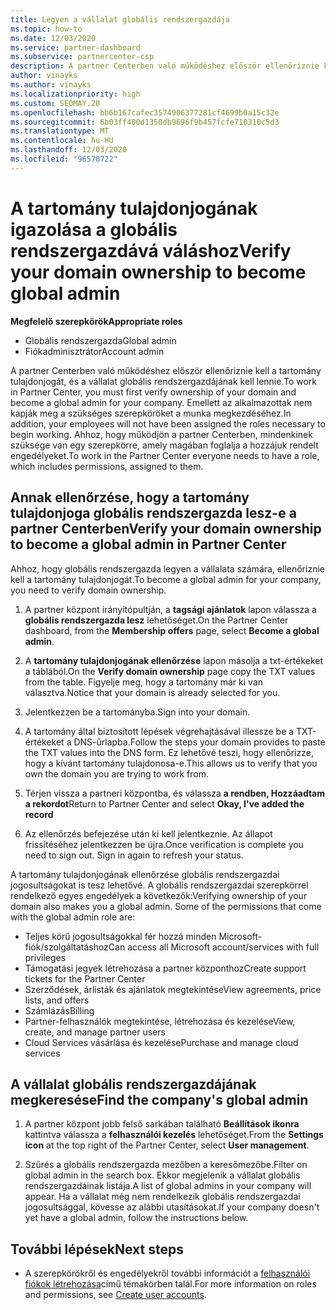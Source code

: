 ```yaml
---
title: Legyen a vállalat globális rendszergazdája
ms.topic: how-to
ms.date: 12/03/2020
ms.service: partner-dashboard
ms.subservice: partnercenter-csp
description: A partner Centerben való működéshez először ellenőriznie kell a tartomány tulajdonjogát. Ebből a témakörből megtudhatja, hogyan teheti ezt meg, és hogyan válhat olyan globális rendszergazda, aki hozzáadhat felhasználókat.
author: vinayks
ms.author: vinayks
ms.localizationpriority: high
ms.custom: SEOMAY.20
ms.openlocfilehash: bb6b167cafec3574906377281cf4699b0a15c32e
ms.sourcegitcommit: 6b03ff400d1350db9696f9b457fcfe710310c5d3
ms.translationtype: MT
ms.contentlocale: hu-HU
ms.lasthandoff: 12/03/2020
ms.locfileid: "96570722"
---
```

# <a name="verify-your-domain-ownership-to-become-global-admin"></a><span data-ttu-id="f84e7-104">A tartomány tulajdonjogának igazolása a globális rendszergazdává váláshoz</span><span class="sxs-lookup"><span data-stu-id="f84e7-104">Verify your domain ownership to become global admin</span></span> 


<span data-ttu-id="f84e7-105">**Megfelelő szerepkörök**</span><span class="sxs-lookup"><span data-stu-id="f84e7-105">**Appropriate roles**</span></span>

- <span data-ttu-id="f84e7-106">Globális rendszergazda</span><span class="sxs-lookup"><span data-stu-id="f84e7-106">Global admin</span></span>
- <span data-ttu-id="f84e7-107">Fiókadminisztrátor</span><span class="sxs-lookup"><span data-stu-id="f84e7-107">Account admin</span></span>

<span data-ttu-id="f84e7-108">A partner Centerben való működéshez először ellenőriznie kell a tartomány tulajdonjogát, és a vállalat globális rendszergazdájának kell lennie.</span><span class="sxs-lookup"><span data-stu-id="f84e7-108">To work in Partner Center, you must first verify ownership of your domain and become a global admin for your company.</span></span> <span data-ttu-id="f84e7-109">Emellett az alkalmazottak nem kapják meg a szükséges szerepköröket a munka megkezdéséhez.</span><span class="sxs-lookup"><span data-stu-id="f84e7-109">In addition, your employees will not have been assigned the roles necessary to begin working.</span></span>  <span data-ttu-id="f84e7-110">Ahhoz, hogy működjön a partner Centerben, mindenkinek szüksége van egy szerepkörre, amely magában foglalja a hozzájuk rendelt engedélyeket.</span><span class="sxs-lookup"><span data-stu-id="f84e7-110">To work in the Partner Center everyone needs to have a role, which includes permissions, assigned to them.</span></span>  

## <a name="verify-your-domain-ownership-to-become-a-global-admin-in-partner-center"></a><span data-ttu-id="f84e7-111">Annak ellenőrzése, hogy a tartomány tulajdonjoga globális rendszergazda lesz-e a partner Centerben</span><span class="sxs-lookup"><span data-stu-id="f84e7-111">Verify your domain ownership to become a global admin in Partner Center</span></span>

<span data-ttu-id="f84e7-112">Ahhoz, hogy globális rendszergazda legyen a vállalata számára, ellenőriznie kell a tartomány tulajdonjogát.</span><span class="sxs-lookup"><span data-stu-id="f84e7-112">To become a global admin for your company, you need to verify domain ownership.</span></span>

1. <span data-ttu-id="f84e7-113">A partner központ irányítópultján, a **tagsági ajánlatok** lapon válassza a **globális rendszergazda lesz** lehetőséget.</span><span class="sxs-lookup"><span data-stu-id="f84e7-113">On the Partner Center dashboard, from the **Membership offers** page, select **Become a global admin**.</span></span> 

2. <span data-ttu-id="f84e7-114">A **tartomány tulajdonjogának ellenőrzése** lapon másolja a txt-értékeket a táblából.</span><span class="sxs-lookup"><span data-stu-id="f84e7-114">On the **Verify domain ownership** page copy the TXT values from the table.</span></span> <span data-ttu-id="f84e7-115">Figyelje meg, hogy a tartomány már ki van választva.</span><span class="sxs-lookup"><span data-stu-id="f84e7-115">Notice that your domain is already selected for you.</span></span>

3. <span data-ttu-id="f84e7-116">Jelentkezzen be a tartományba.</span><span class="sxs-lookup"><span data-stu-id="f84e7-116">Sign into your domain.</span></span> 

4. <span data-ttu-id="f84e7-117">A tartomány által biztosított lépések végrehajtásával illessze be a TXT-értékeket a DNS-űrlapba.</span><span class="sxs-lookup"><span data-stu-id="f84e7-117">Follow the steps your domain provides to paste the TXT values into the DNS form.</span></span>  <span data-ttu-id="f84e7-118">Ez lehetővé teszi, hogy ellenőrizze, hogy a kívánt tartomány tulajdonosa-e.</span><span class="sxs-lookup"><span data-stu-id="f84e7-118">This allows us to verify that you own the domain you are trying to work from.</span></span>

5. <span data-ttu-id="f84e7-119">Térjen vissza a partneri központba, és válassza **a rendben, Hozzáadtam a rekordot**</span><span class="sxs-lookup"><span data-stu-id="f84e7-119">Return to Partner Center and select **Okay, I've added the record**</span></span>

6. <span data-ttu-id="f84e7-120">Az ellenőrzés befejezése után ki kell jelentkeznie. Az állapot frissítéséhez jelentkezzen be újra.</span><span class="sxs-lookup"><span data-stu-id="f84e7-120">Once verification is complete you need to sign out. Sign in again to refresh your status.</span></span> 

<span data-ttu-id="f84e7-121">A tartomány tulajdonjogának ellenőrzése globális rendszergazdai jogosultságokat is tesz lehetővé. A globális rendszergazdai szerepkörrel rendelkező egyes engedélyek a következők:</span><span class="sxs-lookup"><span data-stu-id="f84e7-121">Verifying ownership of your domain also makes you a global admin. Some of the permissions that come with the global admin role are:</span></span>

- <span data-ttu-id="f84e7-122">Teljes körű jogosultságokkal fér hozzá minden Microsoft-fiók/szolgáltatáshoz</span><span class="sxs-lookup"><span data-stu-id="f84e7-122">Can access all Microsoft account/services with full privileges</span></span> 
- <span data-ttu-id="f84e7-123">Támogatási jegyek létrehozása a partner központhoz</span><span class="sxs-lookup"><span data-stu-id="f84e7-123">Create support tickets for the Partner Center</span></span>
- <span data-ttu-id="f84e7-124">Szerződések, árlisták és ajánlatok megtekintése</span><span class="sxs-lookup"><span data-stu-id="f84e7-124">View agreements, price lists, and offers</span></span>
- <span data-ttu-id="f84e7-125">Számlázás</span><span class="sxs-lookup"><span data-stu-id="f84e7-125">Billing</span></span>
- <span data-ttu-id="f84e7-126">Partner-felhasználók megtekintése, létrehozása és kezelése</span><span class="sxs-lookup"><span data-stu-id="f84e7-126">View, create, and manage partner users</span></span>
- <span data-ttu-id="f84e7-127">Cloud Services vásárlása és kezelése</span><span class="sxs-lookup"><span data-stu-id="f84e7-127">Purchase and manage cloud services</span></span>

## <a name="find-the-companys-global-admin"></a><span data-ttu-id="f84e7-128">A vállalat globális rendszergazdájának megkeresése</span><span class="sxs-lookup"><span data-stu-id="f84e7-128">Find the company's global admin</span></span>

1. <span data-ttu-id="f84e7-129">A partner központ jobb felső sarkában található **Beállítások ikonra** kattintva válassza a **felhasználói kezelés** lehetőséget.</span><span class="sxs-lookup"><span data-stu-id="f84e7-129">From the **Settings icon** at the top right of the Partner Center, select **User management**.</span></span>

1. <span data-ttu-id="f84e7-130">Szűrés a globális rendszergazda mezőben a keresőmezőbe.</span><span class="sxs-lookup"><span data-stu-id="f84e7-130">Filter on global admin in the search box.</span></span> <span data-ttu-id="f84e7-131">Ekkor megjelenik a vállalat globális rendszergazdáinak listája.</span><span class="sxs-lookup"><span data-stu-id="f84e7-131">A list of global admins in your company will appear.</span></span> <span data-ttu-id="f84e7-132">Ha a vállalat még nem rendelkezik globális rendszergazdai jogosultsággal, kövesse az alábbi utasításokat.</span><span class="sxs-lookup"><span data-stu-id="f84e7-132">If your company doesn't yet have a global admin, follow the instructions below.</span></span>

## <a name="next-steps"></a><span data-ttu-id="f84e7-133">További lépések</span><span class="sxs-lookup"><span data-stu-id="f84e7-133">Next steps</span></span>

- <span data-ttu-id="f84e7-134">A szerepkörökről és engedélyekről további információt a [felhasználói fiókok létrehozása](create-user-accounts-and-set-permissions.md)című témakörben talál.</span><span class="sxs-lookup"><span data-stu-id="f84e7-134">For more information on roles and permissions, see [Create user accounts](create-user-accounts-and-set-permissions.md).</span></span> 